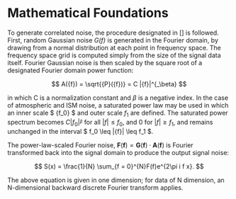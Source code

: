 <script src="https://cdnjs.cloudflare.com/ajax/libs/mathjax/2.7.7/MathJax.js?config=TeX-MML-AM_CHTML"></script>

# Mathematical Foundations

To generate correlated noise, the procedure designated in [] is followed. First, random Gaussian noise *G(f)* is generated in the Fourier domain, by drawing from a normal distribution at each point in frequency space. The frequency space grid is computed simply from the size of the signal data itself. Fourier Gaussian noise is then scaled by the square root of a designated Fourier domain power function: 

$$ A({f}) = \sqrt{{P}({f})} = C |{f}|^{_\beta} $$

in which C is a normalization constant and $\beta$ is a negative index. In the case of atmospheric and ISM noise, a saturated power law may be used in which an inner scale $ {f_0} $ and outer scale ${f_1}$ are defined. The saturated power spectrum becomes $C |{f_0}|^{_\beta}$ for all $|{f}|\leq f_0$, and $0$ for $|{f}|\geq f_1$, and remains unchanged in the interval $ f_0 \leq |{f}| \leq f_1 $.


The power-law-scaled Fourier noise, $\bm{F}(\bm{f}) = \bm{G}(\bm{f}) \cdot \bm{A}(\bm{f})$ is Fourier transformed back into the signal domain to produce the output signal noise:

$$
    S(x) = \frac{1}{N} \sum_{f = 0}^{N}F(f)e^{2\pi i f x}.
$$

The above equation is given in one dimension; for data of N dimension, an N-dimensional backward discrete Fourier transform applies.

